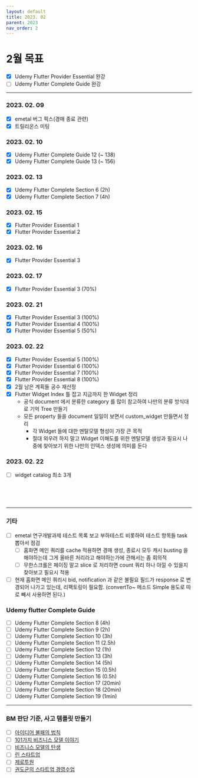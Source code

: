 ```yaml
---
layout: default
title: 2023. 02
parent: 2023
nav_order: 2
---
```


# 2월 목표
- [x] Udemy Flutter Provider Essential 완강
- [ ] Udemy Flutter Complete Guide 완강

<hr>

### 2023. 02. 09
- [x] emetal 버그 픽스(경매 종료 관련)
- [x] 트릴리온스 미팅

### 2023. 02. 10
- [x] Udemy Flutter Complete Guide 12 (~ 138)
- [X] Udemy Flutter Complete Guide 13 (~ 156)

### 2023. 02. 13
- [x] Udemy Flutter Complete Section 6 (2h)
- [x] Udemy Flutter Complete Section 7 (4h)

### 2023. 02. 15
- [x] Flutter Provider Essential 1
- [x] Flutter Provider Essential 2

### 2023. 02. 16
- [x] Flutter Provider Essential 3

### 2023. 02. 17
- [x] Flutter Provider Essential 3 (70%)

### 2023. 02. 21
- [x] Flutter Provider Essential 3 (100%)
- [x] Flutter Provider Essential 4 (100%)
- [x] Flutter Provider Essential 5 (50%)

### 2023. 02. 22
- [x] Flutter Provider Essential 5 (100%)
- [x] Flutter Provider Essential 6 (100%)
- [x] Flutter Provider Essential 7 (100%)
- [x] Flutter Provider Essential 8 (100%)
- [x] 2월 남은 계획들 공수 재산정
- [x] Flutter Widget Index 틀 잡고 지금까지 한 Widget 정리
  - 공식 document 에서 분류한 category 를 많이 참고하여 나만의 분류 방식대로 기억 Tree 만들기
  - 모든 property 들을 document 일일이 보면서 custom_widget 만들면서 정리
    - 각 Widget 들에 대한 멘탈모델 형성이 가장 큰 목적
    - 절대 외우려 하지 말고 Widget 이해도를 위한 멘탈모델 생성과 필요시 나중에 찾아보기 위한 나만의 인덱스 생성에 의미를 둔다

### 2023. 02. 22
- [ ] widget catalog 최소 3개


<br>
<br>
<br>

<hr>

### 기타
- [ ] emetal 연구개발과제 테스트 목록 보고 부하테스트 비롯하여 테스트 항목들 task 뽑아서 점검
  - [ ] 홈화면 메인 쿼리를 cache 적용하면 경매 생성, 종료시 모두 캐시 busting 을 해야하는데 그게 올바른 처리라고 해야하는가에 관해서는 좀 회의적
  - [ ] 무한스크롤은 페이징 말고 slice 로 처리하면 count 쿼리 하나 아낄 수 있을지 찾아보고 필요시 적용
- [ ] 현재 홈화면 메인 쿼리시 bid, notification 과 같은 불필요 필드가 response 로 변경되어 나가고 있는데, 리팩토링이 필요함. (convertTo~ 메소드 Simple 용도로 따로 빼서 사용하면 된다.)

### Udemy flutter Complete Guide
- [ ] Udemy Flutter Complete Section 8 (4h)
- [ ] Udemy Flutter Complete Section 9 (2h)
- [ ] Udemy Flutter Complete Section 10 (3h)
- [ ] Udemy Flutter Complete Section 11 (2.5h)
- [ ] Udemy Flutter Complete Section 12 (1h)
- [ ] Udemy Flutter Complete Section 13 (3h)
- [ ] Udemy Flutter Complete Section 14 (5h)
- [ ] Udemy Flutter Complete Section 15 (0.5h)
- [ ] Udemy Flutter Complete Section 16 (0.5h)
- [ ] Udemy Flutter Complete Section 17 (20min)
- [ ] Udemy Flutter Complete Section 18 (20min)
- [ ] Udemy Flutter Complete Section 19 (1min)

<hr>

### BM 판단 기준, 사고 템플릿 만들기
- [ ] [아이디어 불패의 법칙](https://www.aladin.co.kr/shop/wproduct.aspx?ItemId=236350317)
- [ ] [101가지 비즈니스 모델 이야기](https://www.aladin.co.kr/shop/wproduct.aspx?ItemId=241936435)
- [ ] [비즈니스 모델의 탄생](https://search.shopping.naver.com/book/catalog/32455039041?query=%EB%B9%84%EC%A6%88%EB%8B%88%EC%8A%A4%20%EB%AA%A8%EB%8D%B8%EC%9D%98%20%ED%83%84%EC%83%9D&NaPm=ct%3Dldicvdo8%7Cci%3D8002f12a71b54c51a3ab5ed87dfa54ef58ae34ba%7Ctr%3Dboksl%7Csn%3D95694%7Chk%3D23a3873382166bf3fc979a7765545d96d2376aec)
- [ ] [린 스타트업](https://search.shopping.naver.com/book/catalog/32436122059?cat_id=50010702&frm=PBOKMOD&query=%EB%A6%B0+%EC%8A%A4%ED%83%80%ED%8A%B8%EC%97%85&NaPm=ct%3Dldicxb48%7Cci%3D74e0745db479c7db6ad92d34d5ded44df0084c43%7Ctr%3Dboknx%7Csn%3D95694%7Chk%3Dd289c98ac19ae792e404c30aa6e8e5a1b8c4e0ea)
- [ ] [제로투원](https://search.shopping.naver.com/book/catalog/32483707626?cat_id=50010520&frm=PBOKMOD&query=%EC%A0%9C%EB%A1%9C+%ED%88%AC%EC%9B%90&NaPm=ct%3Dldicxs3c%7Cci%3D55c7a90d6d2d4f553c9ea189e62a845751e4c3d3%7Ctr%3Dboknx%7Csn%3D95694%7Chk%3D3ba8dc0378cd9eef39f8b10da499d158b91d2b07)
- [ ] [권도균의 스타트업 경영수업](https://search.shopping.naver.com/book/catalog/32441089176?cat_id=50005827&frm=PBOKPRO&query=%EA%B6%8C%EB%8F%84%EA%B7%A0%EC%9D%98+%EC%8A%A4%ED%83%80%ED%8A%B8%EC%97%85+%EA%B2%BD%EC%98%81+%EC%88%98%EC%97%85&NaPm=ct%3Dldicy6r4%7Cci%3D25d09a45e6edeb6955c01e912f591e7a43f8f824%7Ctr%3Dboknx%7Csn%3D95694%7Chk%3D7d79387ab9afbd08bd271d9e24bdc86ddf73b535)
